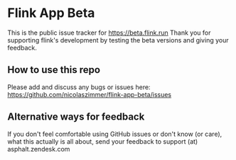 # Flink App Beta
This is the public issue tracker for https://beta.flink.run
Thank you for supporting flink's development by testing the beta versions and giving your feedback.

## How to use this repo
Please add and discuss any bugs or issues here: https://github.com/nicolaszimmer/flink-app-beta/issues

## Alternative ways for feedback
If you don't feel comfortable using GitHub issues or don't know (or care), what this actually is all about, send your feedback to support (at) asphalt.zendesk.com
